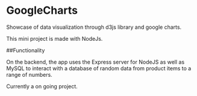 # GoogleCharts


Showcase of data visualization through d3js library and google charts.

This mini project is made with NodeJs.

##Functionality

On the backend, the app uses the Express server for NodeJS as well as MySQL to interact with a database of random data from product items to a range of numbers.

Currently a on going project.
